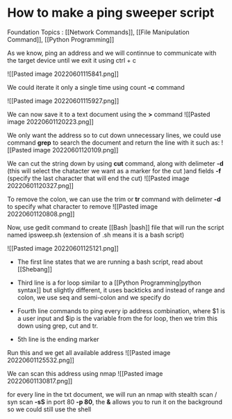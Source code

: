 # How to make a ping sweeper script
Foundation Topics : [[Network Commands]], [[File Manipulation Command]], [[Python Programming]]

As we know, ping an address and we will continnue to communicate with the target device until we exit it using ctrl + c

![[Pasted image 20220601115841.png]]

We could iterate it only a single time using count **-c** command

![[Pasted image 20220601115927.png]]

We can now save it to a text document using the **>** command
![[Pasted image 20220601120223.png]]

We only want the address so to cut down unnecessary lines, we could use command **grep** to search the document and return the line with it such as: 
![[Pasted image 20220601120109.png]]

We can cut the string down by using **cut** command, along with delimeter **-d** (this will select the chatacter we want as a marker for the cut )and fields **-f** (specify the last character that will end the cut)
![[Pasted image 20220601120327.png]]

To remove the colon, we can use the trim or **tr** command with delimeter **-d** to specify what character to remove
![[Pasted image 20220601120808.png]]

Now, use gedit command to create [[Bash |bash]] file that will run the script named ipsweep.sh
(extension of .sh means it is a bash script)

![[Pasted image 20220601125121.png]]

- The first line states that we are running a bash script, read about [[Shebang]]

- Third line is a for loop similar to a [[Python Programming|python syntax]] but slightly different, it uses backticks and instead of range and colon, we use seq and semi-colon and we specify do

- Fourth line commands to ping every ip address combination, where $1 is a user input and $ip is the variable from the for loop, then we trim this down using grep, cut and tr.

- 5th line is the ending marker

Run this and we get all available address
![[Pasted image 20220601125532.png]]

We can scan this address using nmap
![[Pasted image 20220601130817.png]]

for every line in the txt document, we will run an nmap with stealth scan / syn scan **-sS** in port 80 **-p 80**, the **&** allows you to run it on the background so we could still use the shell


